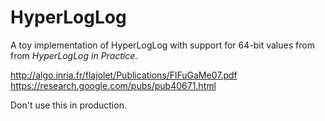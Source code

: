 # HyperLogLog

A toy implementation of HyperLogLog with support for 64-bit values from from
_HyperLogLog in Practice_.

http://algo.inria.fr/flajolet/Publications/FlFuGaMe07.pdf
https://research.google.com/pubs/pub40671.html

Don't use this in production.
